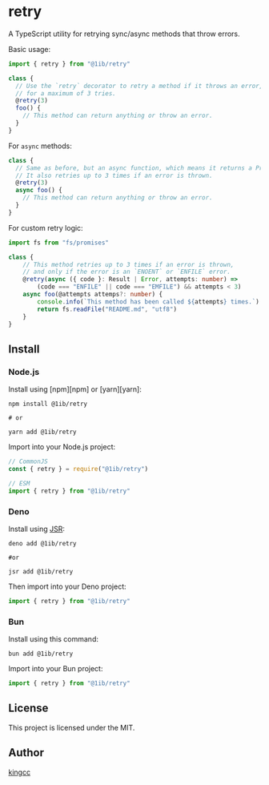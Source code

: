 # retry

A TypeScript utility for retrying sync/async methods that throw errors.

Basic usage:

```ts
import { retry } from "@1ib/retry"

class {
  // Use the `retry` decorator to retry a method if it throws an error,
  // for a maximum of 3 tries.
  @retry(3)
  foo() {
    // This method can return anything or throw an error.
  }
}
```

For `async` methods:

```ts
class {
  // Same as before, but an async function, which means it returns a Promise.
  // It also retries up to 3 times if an error is thrown.
  @retry(3)
  async foo() {
    // This method can return anything or throw an error.
  }
}
```

For custom retry logic:

```ts
import fs from "fs/promises"

class {
    // This method retries up to 3 times if an error is thrown,
    // and only if the error is an `ENOENT` or `ENFILE` error.
    @retry(async ({ code }: Result | Error, attempts: number) =>
        (code === "ENFILE" || code === "EMFILE") && attempts < 3)
    async foo(@attempts attemps?: number) {
        console.info(`This method has been called ${attempts} times.`)
        return fs.readFile("README.md", "utf8")
    }
}
```

## Install

### Node.js

Install using [npm][npm] or [yarn][yarn]:

```
npm install @1ib/retry

# or

yarn add @1ib/retry
```

Import into your Node.js project:

```js
// CommonJS
const { retry } = require("@1ib/retry")

// ESM
import { retry } from "@1ib/retry"
```

### Deno

Install using [JSR](https://jsr.io):

```shell
deno add @1ib/retry

#or

jsr add @1ib/retry
```

Then import into your Deno project:

```js
import { retry } from "@1ib/retry"
```

### Bun

Install using this command:

```
bun add @1ib/retry
```

Import into your Bun project:

```js
import { retry } from "@1ib/retry"
```


## License

This project is licensed under the MIT.

## Author

[kingcc](https://github.com/kingcc)
